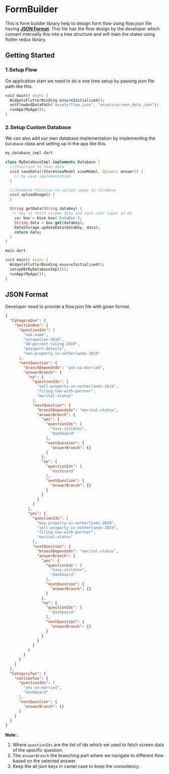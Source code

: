 # FormBuilder

This is form builder library help to design form flow using flow.json file having [**JSON Format**](#json-format). This file has the flow design by the developer which convert internally this into a tree structure and will main the states using flutter redux library.

## Getting Started

### 1.Setup Flow
On application start we need to do a one time setup by passing json file path like this.

```dart
void main() async {
  WidgetsFlutterBinding.ensureInitialized();
  setFlowAndDataPath("assets/flow.json", "assets/screen_data.json");
  runApp(MyApp());
}
```

### 2.Setup Custom Database
We can also add our own database implementation by implementing the `Database` class and setting up in the app like this.

```dart
my_database_impl.dart

class MyDatabaseImpl implements Database {
  ///Function to save data
  void saveData({StoreViewModel viewModel, dynamic answer}) {
    // my save implementation
  }

  ///Example Function to upload image to fireBase
  void uploadImage() {
  }

  String getData(String dataKey) {
   // key to fetch screen data and save user input in db.
    var box = Hive.box('DataBox');
    String data = box.get(dataKey);
    DataStorage.updateData(dataKey, data);
    return data;
  }
}
```

```dart
main.dart

void main() async {
  WidgetsFlutterBinding.ensureInitialized();
  setupDB(MyDatabaseImpl());
  runApp(MyApp());
}
```

## JSON Format
Developer need to provide a flow.json file with given format.

```json
{
  "CategoryOne": {
    "SectionOne": {
      "questionIds": [
        "ask-name",
        "occupation-2019",
        "30-percent-ruling-2019",
        "passport-details",
        "own-property-in-netherlands-2019"
      ],
      "nextQuestion": {
        "branchDependsOn": "yes-no-married",
        "answerBranch": {
          "no": {
            "questionIds": [
              "sell-property-in-netherlands-2019",
              "filing-tax-with-partner",
              "marital-status"
            ],
            "nextQuestion": {
              "branchDependsOn": "marital-status",
              "answerBranch": {
                "yes": {
                  "questionIds": [
                    "have-children",
                    "dashboard"
                  ],
                  "nextQuestion": {
                    "answerBranch": {}
                  }
                },
                "no": {
                  "questionIds": [
                    "dashboard"
                  ],
                  "nextQuestion": {
                    "answerBranch": {}
                  }
                }
              }
            }
          },
          "yes": {
            "questionIds": [
              "buy-property-in-netherlands-2019",
              "sell-property-in-netherlands-2019",
              "filing-tax-with-partner",
              "marital-status"
            ],
            "nextQuestion": {
              "branchDependsOn": "marital-status",
              "answerBranch": {
                "yes": {
                  "questionIds": [
                    "have-children",
                    "dashboard"
                  ],
                  "nextQuestion": {
                    "answerBranch": {}
                  }
                },
                "no": {
                  "questionIds": [
                    "dashboard"
                  ],
                  "nextQuestion": {
                    "answerBranch": {}
                  }
                }
              }
            }
          }
        }
      }
    }
  },
  "CategoryTwo": {
    "sectionTwo": {
      "questionIds": [
        "yes-no-married",
        "dashboard"
      ],
      "nextQuestion": {
        "answerBranch": {}
      }
    }
  }
}
```

**Note :**
1. Where `questionIds` are the list of ids which we used to fetch screen data of the specific question.
2. The `answerBranch` the branching part where we navigate to different flow based on the selected answer.
3. Keep the all json keys in camel case to keep the consistency.
